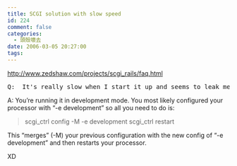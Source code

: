 ```yaml
---
title: SCGI solution with slow speed
id: 224
comment: false
categories:
  - 頭殼壞去
date: 2006-03-05 20:27:00
tags:
---
```


http://www.zedshaw.com/projects/scgi_rails/faq.html

<pre>Q:  It's really slow when I start it up and seems to leak memory.</pre>

A:  You’re running it in development mode.  You most likely configured
your processor with “-e development” so all you need to do is:

> scgi_ctrl config -M -e development
> scgi_ctrl restart

This “merges” (-M) your previous configuration with the new config
of “-e development” and then restarts your processor.

XD